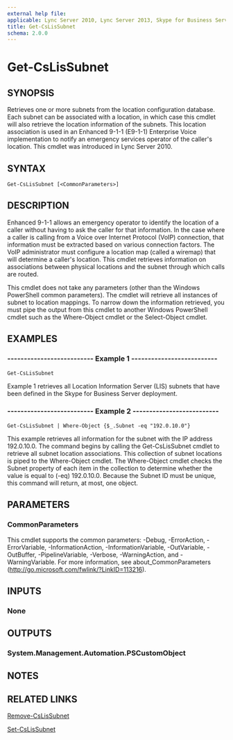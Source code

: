 ```yaml
---
external help file: 
applicable: Lync Server 2010, Lync Server 2013, Skype for Business Server 2015
title: Get-CsLisSubnet
schema: 2.0.0
---
```


# Get-CsLisSubnet

## SYNOPSIS
Retrieves one or more subnets from the location configuration database.
Each subnet can be associated with a location, in which case this cmdlet will also retrieve the location information of the subnets.
This location association is used in an Enhanced 9-1-1 (E9-1-1) Enterprise Voice implementation to notify an emergency services operator of the caller's location.
This cmdlet was introduced in Lync Server 2010.


## SYNTAX

```
Get-CsLisSubnet [<CommonParameters>]
```

## DESCRIPTION
Enhanced 9-1-1 allows an emergency operator to identify the location of a caller without having to ask the caller for that information.
In the case where a caller is calling from a Voice over Internet Protocol (VoIP) connection, that information must be extracted based on various connection factors.
The VoIP administrator must configure a location map (called a wiremap) that will determine a caller's location.
This cmdlet retrieves information on associations between physical locations and the subnet through which calls are routed.

This cmdlet does not take any parameters (other than the Windows PowerShell common parameters).
The cmdlet will retrieve all instances of subnet to location mappings.
To narrow down the information retrieved, you must pipe the output from this cmdlet to another Windows PowerShell cmdlet such as the Where-Object cmdlet or the Select-Object cmdlet.


## EXAMPLES

### -------------------------- Example 1 --------------------------
```
Get-CsLisSubnet
```

Example 1 retrieves all Location Information Server (LIS) subnets that have been defined in the Skype for Business Server deployment.

### -------------------------- Example 2 --------------------------
```
Get-CsLisSubnet | Where-Object {$_.Subnet -eq "192.0.10.0"}
```

This example retrieves all information for the subnet with the IP address 192.0.10.0.
The command begins by calling the Get-CsLisSubnet cmdlet to retrieve all subnet location associations.
This collection of subnet locations is piped to the Where-Object cmdlet.
The Where-Object cmdlet checks the Subnet property of each item in the collection to determine whether the value is equal to (-eq) 192.0.10.0.
Because the Subnet ID must be unique, this command will return, at most, one object.


## PARAMETERS

### CommonParameters
This cmdlet supports the common parameters: -Debug, -ErrorAction, -ErrorVariable, -InformationAction, -InformationVariable, -OutVariable, -OutBuffer, -PipelineVariable, -Verbose, -WarningAction, and -WarningVariable. For more information, see about_CommonParameters (http://go.microsoft.com/fwlink/?LinkID=113216).

## INPUTS

### None


## OUTPUTS

### System.Management.Automation.PSCustomObject


## NOTES


## RELATED LINKS

[Remove-CsLisSubnet]()

[Set-CsLisSubnet]()